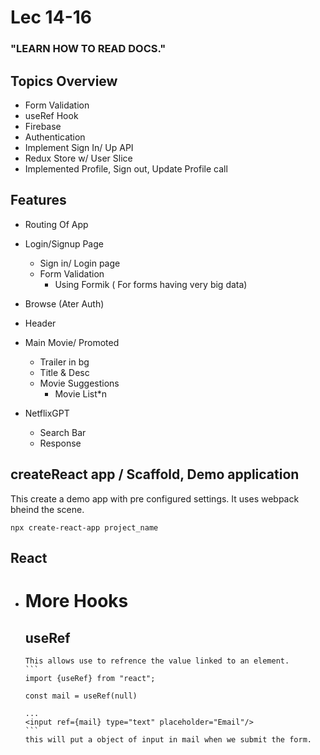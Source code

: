 # Lec 14-16

### "LEARN HOW TO READ DOCS."

## Topics Overview

- Form Validation
- useRef Hook
- Firebase
- Authentication
- Implement Sign In/ Up API
- Redux Store w/ User Slice
- Implemented Profile, Sign out, Update Profile call

## Features

- Routing Of App
- Login/Signup Page

  - Sign in/ Login page
  - Form Validation
    - Using Formik ( For forms having very big data)

- Browse (Ater Auth)

- Header
- Main Movie/ Promoted

  - Trailer in bg
  - Title & Desc
  - Movie Suggestions
    - Movie List\*n

- NetflixGPT
  - Search Bar
  - Response

## createReact app / Scaffold, Demo application

This create a demo app with pre configured settings. It uses webpack bheind the scene.

```
npx create-react-app project_name
```

## React

- # More Hooks

  ## useRef

      This allows use to refrence the value linked to an element.
      ```
      import {useRef} from "react";

      const mail = useRef(null)

      ...
      <input ref={mail} type="text" placeholder="Email"/>
      ```
      this will put a object of input in mail when we submit the form.
